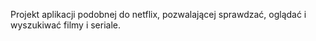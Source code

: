 Projekt aplikacji podobnej do netflix, pozwalającej sprawdzać, oglądać i wyszukiwać filmy i seriale.

